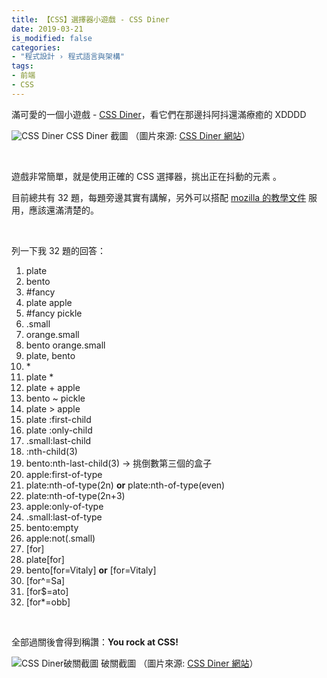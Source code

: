```yaml
---
title: 【CSS】選擇器小遊戲 - CSS Diner
date: 2019-03-21
is_modified: false
categories:
- "程式設計 › 程式語言與架構"
tags:
- 前端
- CSS
--- 
```


滿可愛的一個小遊戲 -  [CSS Diner](http://flukeout.github.io/)，看它們在那邊抖阿抖還滿療癒的 XDDDD

<!--more-->

<p class="illustration">
    <img src="https://i.imgur.com/lTIP6Rv.png" alt="CSS Diner">
     CSS Diner 截圖 （圖片來源: <a href="http://flukeout.github.io/">CSS Diner 網站</a>）
</p>

<br class="big">

遊戲非常簡單，就是使用正確的 CSS 選擇器，挑出正在抖動的元素 。

目前總共有 32 題，每題旁邊其實有講解，另外可以搭配 [mozilla 的教學文件](https://developer.mozilla.org/zh-CN/docs/Learn/CSS/Introduction_to_CSS/Selectors) 服用，應該還滿清楚的。

<br class="big">

列一下我 32 題的回答：
1. plate
2. bento
3. #fancy
4. plate apple
5. #fancy pickle
6. .small
7. orange.small
8. bento orange.small
9. plate, bento 
10.  \*
11. plate *
12. plate + apple
13. bento ~ pickle
14. plate > apple
15. plate :first-child
16. plate :only-child
17. .small:last-child
18. :nth-child(3)
19. bento:nth-last-child(3)  -> 挑倒數第三個的盒子
20. apple:first-of-type
21. plate:nth-of-type(2n) **or** plate:nth-of-type(even)
22. plate:nth-of-type(2n+3)
23. apple:only-of-type
24. .small:last-of-type
25. bento:empty
26. apple:not(.small) 
27. [for]
28. plate[for]
29. bento[for=Vitaly] **or** [for=Vitaly]
30. [for^=Sa]
31. [for$=ato]
32. [for*=obb]

<br class="big">

全部過關後會得到稱讚：**You rock at CSS!**

<p class="illustration">
    <img src="https://i.imgur.com/nRZ1EAM.png" alt="CSS Diner破關截圖">
    破關截圖 （圖片來源: <a href="http://flukeout.github.io/">CSS Diner 網站</a>）
</p>